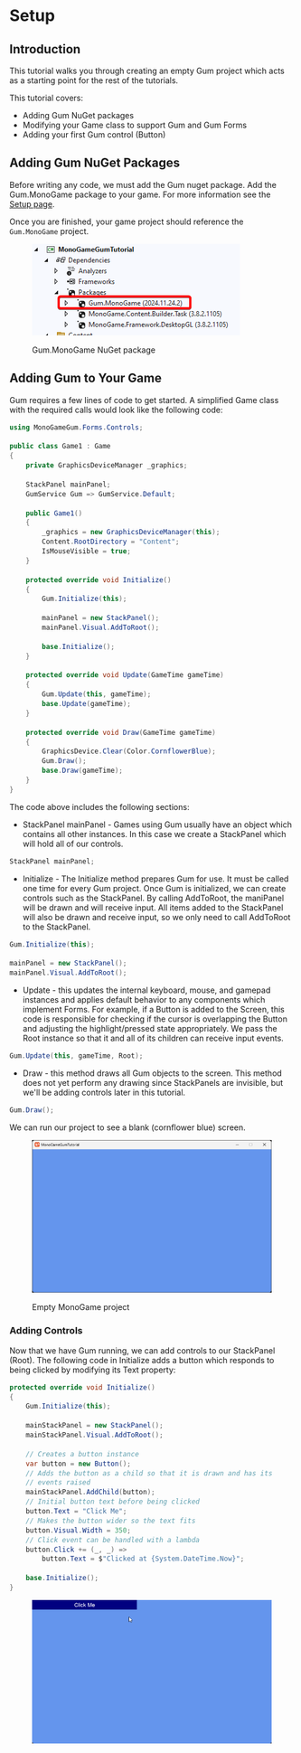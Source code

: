 # Setup

## Introduction

This tutorial walks you through creating an empty Gum project which acts as a starting point for the rest of the tutorials.&#x20;

This tutorial covers:

* Adding Gum NuGet packages
* Modifying your Game class to support Gum and Gum Forms
* Adding your first Gum control (Button)

## Adding Gum NuGet Packages

Before writing any code, we must add the Gum nuget package. Add the Gum.MonoGame package to your game. For more information see the [Setup page](https://docs.flatredball.com/gum/code/monogame/setup).

Once you are finished, your game project should reference the `Gum.MonoGame` project.

<figure><img src="../../../../.gitbook/assets/NuGetGum.png" alt=""><figcaption><p>Gum.MonoGame NuGet package</p></figcaption></figure>

## Adding Gum to Your Game

Gum requires a few lines of code to get started. A simplified Game class with the required calls would look like the following code:

```csharp
using MonoGameGum.Forms.Controls;

public class Game1 : Game
{
    private GraphicsDeviceManager _graphics;
    
    StackPanel mainPanel;
    GumService Gum => GumService.Default;
    
    public Game1()
    {
        _graphics = new GraphicsDeviceManager(this);
        Content.RootDirectory = "Content";
        IsMouseVisible = true;
    }

    protected override void Initialize()
    {
        Gum.Initialize(this);
            
        mainPanel = new StackPanel();
        mainPanel.Visual.AddToRoot();
        
        base.Initialize();
    }

    protected override void Update(GameTime gameTime)
    {
        Gum.Update(this, gameTime);
        base.Update(gameTime);
    }

    protected override void Draw(GameTime gameTime)
    {
        GraphicsDevice.Clear(Color.CornflowerBlue);
        Gum.Draw();
        base.Draw(gameTime);
    }
}
```

The code above includes the following sections:

* StackPanel mainPanel - Games using Gum usually have an object which contains all other instances. In this case we create a StackPanel which will hold all of our controls.&#x20;

```csharp
StackPanel mainPanel;
```

* Initialize - The Initialize method prepares Gum for use. It must be called one time for every Gum project. Once Gum is initialized, we can create controls such as the StackPanel.  By calling AddToRoot, the maniPanel will be drawn and will receive input. All items added to the StackPanel will also be drawn and receive input, so we only need to call AddToRoot to the StackPanel.

```csharp
Gum.Initialize(this);
            
mainPanel = new StackPanel();
mainPanel.Visual.AddToRoot();
```

* Update - this updates the internal keyboard, mouse, and gamepad instances and applies default behavior to any components which implement Forms. For example, if a Button is added to the Screen, this code is responsible for checking if the cursor is overlapping the Button and adjusting the highlight/pressed state appropriately. We pass the Root instance so that it and all of its children can receive input events.

```csharp
Gum.Update(this, gameTime, Root);
```

* Draw - this method draws all Gum objects to the screen. This method does not yet perform any drawing since StackPanels are invisible, but we'll be adding controls later in this tutorial.

```csharp
Gum.Draw();
```

We can run our project to see a blank (cornflower blue) screen.

<figure><img src="../../../../.gitbook/assets/image (2) (1).png" alt=""><figcaption><p>Empty MonoGame project</p></figcaption></figure>

### Adding Controls

Now that we have Gum running, we can add controls to our StackPanel (Root). The following code in Initialize adds a button which responds to being clicked by modifying its Text property:

```csharp
protected override void Initialize()
{
    Gum.Initialize(this);

    mainStackPanel = new StackPanel();
    mainStackPanel.Visual.AddToRoot();

    // Creates a button instance
    var button = new Button();
    // Adds the button as a child so that it is drawn and has its
    // events raised
    mainStackPanel.AddChild(button);
    // Initial button text before being clicked
    button.Text = "Click Me";
    // Makes the button wider so the text fits
    button.Visual.Width = 350;
    // Click event can be handled with a lambda
    button.Click += (_, _) =>
        button.Text = $"Clicked at {System.DateTime.Now}";

    base.Initialize();
}
```

<figure><img src="../../../../.gitbook/assets/13_07 53 14.gif" alt=""><figcaption></figcaption></figure>
